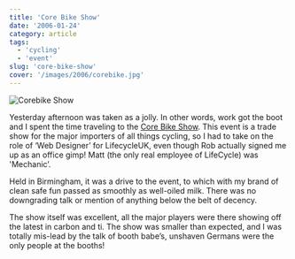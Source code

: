 ```yaml
---
title: 'Core Bike Show'
date: '2006-01-24'
category: article
tags:
  - 'cycling'
  - 'event'
slug: 'core-bike-show'
cover: '/images/2006/corebike.jpg'
---
```


![Corebike Show](/images/2006/90745722.jpg)

Yesterday afternoon was taken as a jolly. In other words, work got the boot and I spent the time traveling to the [Core Bike Show](https://corebike.co.uk/).
This event is a trade show for the major importers of all things cycling, so I had to take on the role of ‘Web Designer’ for LifecycleUK, even though Rob actually signed me up as an office gimp! Matt (the only real employee of LifeCycle) was 'Mechanic’.

Held in Birmingham, it was a drive to the event, to which with my brand of clean safe fun passed as smoothly as well-oiled milk. There was no downgrading talk or mention of anything below the belt of decency.

The show itself was excellent, all the major players were there showing off the latest in carbon and ti. The show was smaller than expected, and I was totally mis-lead by the talk of booth babe’s, unshaven Germans were the only people at the booths!
